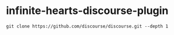 # infinite-hearts-discourse-plugin

```
git clone https://github.com/discourse/discourse.git --depth 1
```

